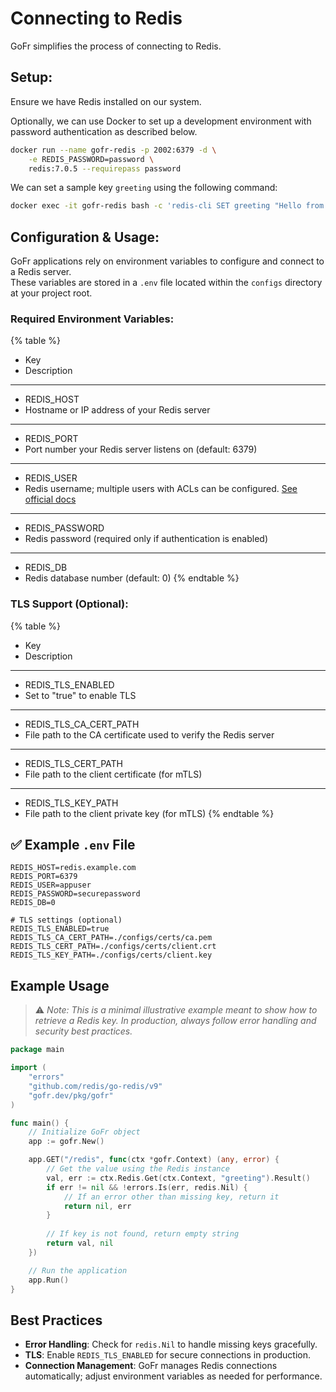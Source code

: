 # Connecting to Redis
GoFr simplifies the process of connecting to Redis.

## Setup:
Ensure we have Redis installed on our system.

Optionally, we can use Docker to set up a development environment with password authentication as described below.

```bash
docker run --name gofr-redis -p 2002:6379 -d \
	-e REDIS_PASSWORD=password \
	redis:7.0.5 --requirepass password
```

We can set a sample key `greeting` using the following command:

```bash
docker exec -it gofr-redis bash -c 'redis-cli SET greeting "Hello from Redis."'
```

## Configuration & Usage:
GoFr applications rely on environment variables to configure and connect to a Redis server.  
These variables are stored in a `.env` file located within the `configs` directory at your project root.

### Required Environment Variables:
{% table %}
- Key
- Description
---
- REDIS_HOST
- Hostname or IP address of your Redis server
---
- REDIS_PORT
- Port number your Redis server listens on (default: 6379)
---
- REDIS_USER
- Redis username; multiple users with ACLs can be configured. [See official docs](https://redis.io/docs/latest/operate/oss_and_stack/management/security/acl/) <!-- CHANGED: Added proper link formatting -->
---
- REDIS_PASSWORD
- Redis password (required only if authentication is enabled)
---
- REDIS_DB
- Redis database number (default: 0)
{% endtable %}

<!-- ADDED: New TLS Support section -->
### TLS Support (Optional):
{% table %}
- Key
- Description
---
- REDIS_TLS_ENABLED
- Set to "true" to enable TLS
---
- REDIS_TLS_CA_CERT_PATH
- File path to the CA certificate used to verify the Redis server
---
- REDIS_TLS_CERT_PATH
- File path to the client certificate (for mTLS)
---
- REDIS_TLS_KEY_PATH
- File path to the client private key (for mTLS)
{% endtable %}

<!-- ADDED: Example .env file section -->
## ✅ Example `.env` File
```env
REDIS_HOST=redis.example.com
REDIS_PORT=6379
REDIS_USER=appuser
REDIS_PASSWORD=securepassword
REDIS_DB=0

# TLS settings (optional)
REDIS_TLS_ENABLED=true
REDIS_TLS_CA_CERT_PATH=./configs/certs/ca.pem
REDIS_TLS_CERT_PATH=./configs/certs/client.crt
REDIS_TLS_KEY_PATH=./configs/certs/client.key
```

<!-- ADDED: Complete Example Usage section -->
## Example Usage
> ⚠️ *Note: This is a minimal illustrative example meant to show how to retrieve a Redis key. In production, always follow error handling and security best practices.*

```go
package main

import (
	"errors"
	"github.com/redis/go-redis/v9"
	"gofr.dev/pkg/gofr"
)

func main() {
	// Initialize GoFr object
	app := gofr.New()

	app.GET("/redis", func(ctx *gofr.Context) (any, error) {
		// Get the value using the Redis instance
		val, err := ctx.Redis.Get(ctx.Context, "greeting").Result()
		if err != nil && !errors.Is(err, redis.Nil) {
			// If an error other than missing key, return it
			return nil, err
		}
		
		// If key is not found, return empty string
		return val, nil
	})

	// Run the application
	app.Run()
}
```

<!-- ADDED: Best Practices section -->
## Best Practices
- **Error Handling**: Check for `redis.Nil` to handle missing keys gracefully.
- **TLS**: Enable `REDIS_TLS_ENABLED` for secure connections in production.
- **Connection Management**: GoFr manages Redis connections automatically; adjust environment variables as needed for performance.
